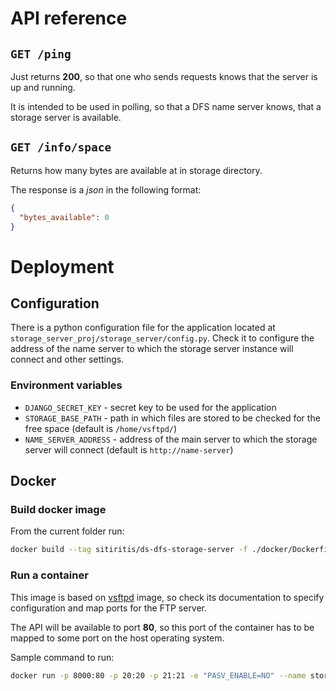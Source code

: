 # API reference

## `GET /ping`

Just returns **200**, so that one who sends requests knows that the server is up and running.

It is intended to be used in polling, so that a DFS name server knows, that a storage server is available.

## `GET /info/space`

Returns how many bytes are available at in storage directory.

The response is a _json_ in the following format:

```json
{
  "bytes_available": 0
}
```

# Deployment

## Configuration

There is a python configuration file for the application located at `storage_server_proj/storage_server/config.py`. Check it to configure the address of the name server to which the storage server instance will connect and other settings.

### Environment variables

- `DJANGO_SECRET_KEY` - secret key to be used for the application
- `STORAGE_BASE_PATH` - path in which files are stored to be checked for the free space (default is `/home/vsftpd/`)
- `NAME_SERVER_ADDRESS` - address of the main server to which the storage server will connect (default is `http://name-server`)

## Docker

### Build docker image

From the current folder run:

```sh
docker build --tag sitiritis/ds-dfs-storage-server -f ./docker/Dockerfile .
```

### Run a container

This image is based on [vsftpd](https://hub.docker.com/r/fauria/vsftpd/) image, so check its documentation to specify configuration and map ports for the FTP server.

The API will be available to port **80**, so this port of the container has to be mapped to some port on the host operating system.

Sample command to run:

```sh
docker run -p 8000:80 -p 20:20 -p 21:21 -e "PASV_ENABLE=NO" --name storage-server sitiritis/ds-dfs-storage-server
```
